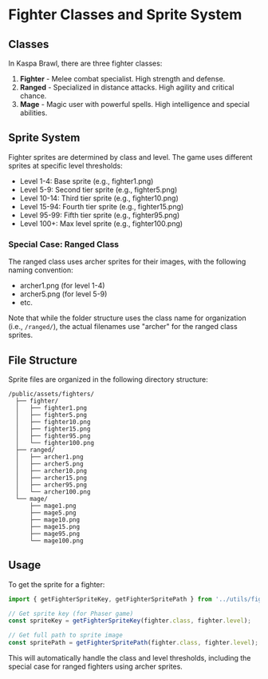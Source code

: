 # Fighter Classes and Sprite System

## Classes

In Kaspa Brawl, there are three fighter classes:

1. **Fighter** - Melee combat specialist. High strength and defense.
2. **Ranged** - Specialized in distance attacks. High agility and critical chance. 
3. **Mage** - Magic user with powerful spells. High intelligence and special abilities.

## Sprite System

Fighter sprites are determined by class and level. The game uses different sprites at specific level thresholds:

- Level 1-4: Base sprite (e.g., fighter1.png)
- Level 5-9: Second tier sprite (e.g., fighter5.png)
- Level 10-14: Third tier sprite (e.g., fighter10.png)
- Level 15-94: Fourth tier sprite (e.g., fighter15.png)
- Level 95-99: Fifth tier sprite (e.g., fighter95.png)
- Level 100+: Max level sprite (e.g., fighter100.png)

### Special Case: Ranged Class

The ranged class uses archer sprites for their images, with the following naming convention:
- archer1.png (for level 1-4)
- archer5.png (for level 5-9)
- etc.

Note that while the folder structure uses the class name for organization (i.e., `/ranged/`), 
the actual filenames use "archer" for the ranged class sprites.

## File Structure

Sprite files are organized in the following directory structure:

```
/public/assets/fighters/
  ├── fighter/
  │   ├── fighter1.png
  │   ├── fighter5.png
  │   ├── fighter10.png
  │   ├── fighter15.png
  │   ├── fighter95.png
  │   └── fighter100.png
  ├── ranged/
  │   ├── archer1.png
  │   ├── archer5.png
  │   ├── archer10.png
  │   ├── archer15.png
  │   ├── archer95.png
  │   └── archer100.png
  └── mage/
      ├── mage1.png
      ├── mage5.png
      ├── mage10.png
      ├── mage15.png
      ├── mage95.png
      └── mage100.png
```

## Usage

To get the sprite for a fighter:

```typescript
import { getFighterSpriteKey, getFighterSpritePath } from '../utils/fighterSpriteHelper';

// Get sprite key (for Phaser game)
const spriteKey = getFighterSpriteKey(fighter.class, fighter.level);

// Get full path to sprite image
const spritePath = getFighterSpritePath(fighter.class, fighter.level);
```

This will automatically handle the class and level thresholds, including the special case for ranged fighters using archer sprites.
